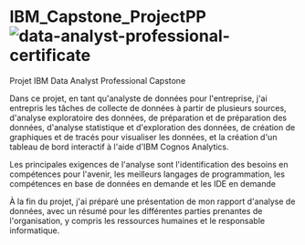 # IBM_Capstone_ProjectPP![data-analyst-professional-certificate](https://user-images.githubusercontent.com/88316469/203483645-5374e1ed-595b-4dfb-88a6-5309e28da5fd.png)


Projet IBM Data Analyst Professional Capstone

Dans ce projet, en tant qu'analyste de données pour l'entreprise, j'ai entrepris les tâches de collecte de données à partir de plusieurs sources, d'analyse exploratoire des données, de préparation et de préparation des données, d'analyse statistique et d'exploration des données, de création de graphiques et de tracés pour visualiser les données, et la création d'un tableau de bord interactif à l'aide d'IBM Cognos Analytics.

Les principales exigences de l'analyse sont l'identification des besoins en compétences pour l'avenir, les meilleurs langages de programmation, les compétences en base de données en demande et les IDE en demande

À la fin du projet, j'ai préparé une présentation de mon rapport d'analyse de données, avec un résumé pour les différentes parties prenantes de l'organisation, y compris les ressources humaines et le responsable informatique.
